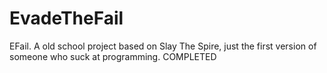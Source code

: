 # EvadeTheFail
EFail. A old school project based on Slay The Spire, just the first version of someone who suck at programming.
COMPLETED

